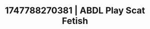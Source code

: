 ---
categories:
- Shadow play
- Hand over mouth play
- Gagging sounds
- Enema fetish
- Erotic tension build
image: /assets/images/1747788270381.webp
layout: post
seo:
  description: Featured content with exclusive Scat Fetish, ABDL Play. HD images available.
  keywords: Scat Fetish, ABDL Play
  og_image: /assets/images/1747788270381.webp
  schema_type: VisualArtwork
tags:
- ABDL Play
- '#1747788270381'
- Scat Fetish
title: 1747788270381 | ABDL Play Scat Fetish
---